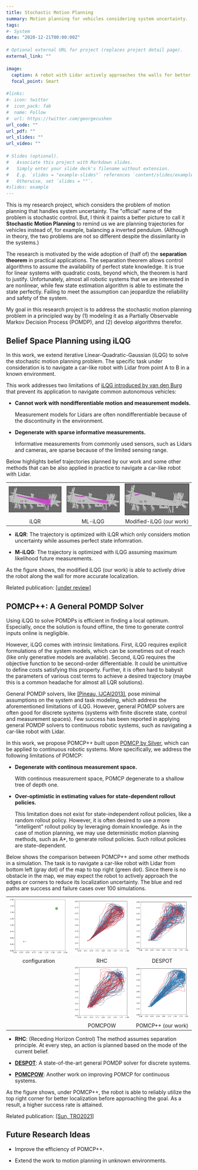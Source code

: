 ```yaml
---
title: Stochastic Motion Planning
summary: Motion planning for vehicles considering system uncertainty.
tags:
#- System
date: "2020-12-21T00:00:00Z"

# Optional external URL for project (replaces project detail page).
external_link: ""

image:
  caption: A robot with Lidar actively approaches the walls for better localization.
  focal_point: Smart

#links:
#- icon: twitter
#  icon_pack: fab
#  name: Follow
#  url: https://twitter.com/georgecushen
url_code: ""
url_pdf: ""
url_slides: ""
url_video: ""

# Slides (optional).
#   Associate this project with Markdown slides.
#   Simply enter your slide deck's filename without extension.
#   E.g. `slides = "example-slides"` references `content/slides/example-slides.md`.
#   Otherwise, set `slides = ""`.
#slides: example
---
```


This is my research project, which considers the problem of motion planning that handles system uncertainty.
The "official" name of the problem is stochastic control.
But, I think it paints a better picture to call it **Stochastic Motion Planning** to remind us we are planning trajectories for vehicles instead of, for example, balancing a inverted pendulum.
(Although in theory, the two problems are not so different despite the dissimilarity in the systems.)

The research is motivated by the wide adoption of (half of) the **separation theorem** in practical applications.
The separation theorem allows control algorithms to assume the availability of perfect state knowledge.
It is true for linear systems with quadratic costs, beyond which, the theorem is hard to justify.
Unfortunately, almost all robotic systems that we are interested in are nonlinear, while few state estimation algorithm is able to estimate the state perfectly.
Failing to meet the assumption can jeopardize the reliability and safety of the system.

My goal in this research project is to address the stochastic motion planning problem in a principled way by
(1) modeling it as a Partially Observable Markov Decision Process (POMDP), and
(2) develop algorithms therefor.

## **Belief Space Planning using iLQG**

In this work, we extend iterative Linear-Quadratic-Gaussian (iLQG) to solve the stochastic motion planning problem.
The specific task under consideration is to navigate a car-like robot with Lidar from point A to B in a known environment.

This work addresses two limitations of [iLQG introduced by van den Burg](https://journals.sagepub.com/doi/abs/10.1177/0278364912456319) that prevent its application to navigate common autonomous vehicles:

* **Cannot work with nondifferentiable motion and measurement models.**

  Measurement models for Lidars are often nondifferentiable because of the discontinuity in the environment.

* **Degenerate with sparse informative measurements.**

  Informative measurements from commonly used sensors, such as Lidars and cameras, are sparse because of the limited sensing range.


Below highlights belief trajectories planned by our work and some other methods that can be also applied in practice to navigate a car-like robot with Lidar.

|        |        |        |
| :----: | :----: | :----: |
|![](./fr101_ilqr_traj.png)|![](fr101_ml_ilqg_traj.png)|![](fr101_ukf_ilqg_traj.png)|
| iLQR | ML-iLQG | Modified-iLQG (our work) |

* **iLQR**: The trajectory is optimized with iLQR which only considers motion uncertainty while assumes perfect state infomration.

* **M-iLQG**: The trajectory is optimized with iLQG assuming maximum likelihood future measurements.

As the figure shows, the modified iLQG (our work) is able to actively drive the robot along the wall for more accurate localization.

Related publication: [[under review]]()

## **POMCP++: A General POMDP Solver**

Using iLQG to solve POMDPs is efficient in finding a local optimum.
Especially, once the solution is found offline, the time to generate control inputs online is negligible.

However, iLQG comes with intrinsic limitations.
First, iLQG requires explicit formulations of the system models, which can be sometimes out of reach (like only generative models are available).
Second, iLQG requires the objective function to be second-order differentiable.
It could be unintuitive to define costs satisfying this property.
Further, it is often hard to babysit the parameters of various cost terms to achieve a desired trajectory (maybe this is a common headache for almost all LQR solutions).

General POMDP solvers, like [[Pineau, IJCAI2013]](http://www.cs.cmu.edu/~ggordon/jpineau-ggordon-thrun.ijcai03.pdf), pose minimal assumptions on the system and task modeling, which address the aforementioned limitations of iLQG.
However, general POMDP solvers are often good for discrete systems (systems with finite discrete state, control and measurement spaces).
Few success has been reported in applying general POMDP solvers to continuous robotic systems, such as navigating a car-like robot with Lidar.

In this work, we propose POMCP++ built upon [POMCP by Silver](https://papers.nips.cc/paper/2010/hash/edfbe1afcf9246bb0d40eb4d8027d90f-Abstract.html), which can be applied to continuous robotic systems. More specifically, we address the following limitations of POMCP:

* **Degenerate with continous measurement space.**

  With continous measurement space, POMCP degenerate to a shallow tree of depth one.

* **Over-optimistic in estimating values for state-dependent rollout policies.**

  This limitation does not exist for state-independent rollout policies, like a random rollout policy.
  However, it is often desired to use a more "intelligent" rollout policy by leveraging domain knowledge.
  As in the case of motion planning, we may use deterministic motion planning methods, such as A\*, to generate rollout policies.
  Such rollout policies are state-dependent.

Below shows the comparison between POMCP++ and some other methods in a simulation.
The task is to navigate a car-like robot with Lidar from bottom left (gray dot) of the map to top right (green dot).
Since there is no obstacle in the map, we may expect the robot to actively approach the edges or corners to reduce its localization uncertainty. The blue and red paths are success and failure cases over 100 simulations.

|        |        |        |
| :----: | :----: | :----: |
|![](./special_map2.png)|![](special_map2_path_dmpp.png)|![](special_map2_path_despot.png)|
| configuration | RHC     | DESPOT             |
|                       |![](special_map2_path_pomcpow.png)|![](special_map2_path_pomcp.png)|
|               | POMCPOW | POMCP++ (our work) |

* **RHC**: (Receding Horizon Control) The method assumes separation principle. At every step, an action is planned based on the mode of the current belief.

* **[DESPOT](https://arxiv.org/abs/1609.03250)**: A state-of-the-art general POMDP solver for discrete systems.

* **[POMCPOW](https://arxiv.org/abs/1709.06196)**: Another work on improving POMCP for continuous systems.

As the figure shows, under POMCP++, the robot is able to reliably utilize the top right corner for better localization before approaching the goal. As a result, a higher success rate is attained.

Related publication: [[Sun, TRO2021]](https://arxiv.org/abs/2011.11836)

## **Future Research Ideas**

* Improve the efficiency of POMCP++.

* Extend the work to motion planning in unknown environments.
